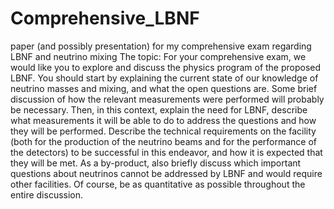 # Comprehensive_LBNF
paper (and possibly presentation) for my comprehensive exam regarding LBNF and neutrino mixing
The topic:
For your comprehensive exam, we would like you to explore and discuss the physics program of the proposed LBNF.  You should start by explaining the current state of our knowledge of neutrino masses and mixing, and what the open questions are.  Some brief discussion of how the relevant measurements were performed will probably be necessary.  Then, in this context, explain the need for LBNF, describe what measurements it will be able to do to address the questions and how they will be performed.  Describe the technical requirements on the facility (both for the production of the neutrino beams and for the performance of the detectors) to be successful in this endeavor, and how it is expected that they will be met.  As a by-product, also briefly discuss which important questions about neutrinos cannot be addressed by LBNF and would require other facilities.  Of course, be as quantitative as possible throughout the entire discussion.
